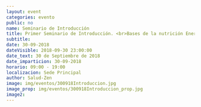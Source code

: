 ```yaml
---
layout: event
categories: evento
public: no
name: Seminario de Introducción
title: Primer Seminario de Introducción. <br>Bases de la nutrición Energética y comida macrobiótica
subtitle:
date: 30-09-2018
dateVisible: 2018-09-30 23:00:00
date_text: 30 de Septiembre de 2018
date_imparticion: 30-09-2018
horario: 09:00 - 19:00
localizacion: Sede Principal
author: Salud-Zen
image: img/eventos/300918Introduccion.jpg
image_prop: img/eventos/300918Introduccion_prop.jpg
image2:
---
```

